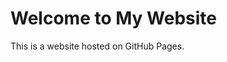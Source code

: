 <!DOCTYPE html>
<html>
<head>
    <title>QuynhAnh Website</title>
</head>
<body>
    <h1>Welcome to My Website</h1>
    <p>This is a  website hosted on GitHub Pages.</p>
</body>
</html>
